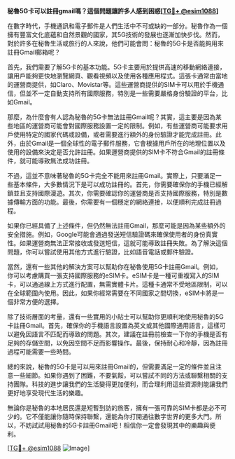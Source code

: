 **秘魯5G卡可以註冊gmail嗎？這個問題讓許多人感到困惑[[TG💪+ @esim1088](https://t.me/s/esim1088)]**

在數字時代，手機通訊和電子郵件是人們生活中不可或缺的一部分。秘魯作為一個擁有豐富文化底蘊和自然景觀的國家，其5G技術的發展也逐漸加快步伐。然而，對於許多在秘魯生活或旅行的人來說，他們可能會問：秘魯的5G卡是否能夠用來註冊Gmail郵箱呢？

首先，我們需要了解5G卡的基本功能。5G卡主要用於提供高速的移動網絡連接，讓用戶能夠更快地瀏覽網頁、觀看視頻以及使用各種應用程式。這張卡通常由當地的運營商提供，如Claro、Movistar等。這些運營商提供的SIM卡可以用於手機通信，但並不一定自動支持所有國際服務，特別是一些需要嚴格身份驗證的平台，比如Gmail。

那麼，為什麼會有人認為秘魯的5G卡無法註冊Gmail呢？其實，這主要是因為某些地區的運營商可能會對國際服務設置一定的限制。例如，有些運營商可能要求用戶使用特定的國家代碼或設備，或者需要進行額外的身份驗證才能完成註冊。此外，由於Gmail是一個全球性的電子郵件服務，它會根據用戶所在的地理位置以及使用的設備來決定是否允許註冊。如果運營商提供的SIM卡不符合Gmail的註冊條件，就可能導致無法成功註冊。

不過，這並不意味著秘魯的5G卡完全不能用來註冊Gmail。實際上，只要滿足一些基本條件，大多數情況下是可以成功註冊的。首先，你需要確保你的手機已經解鎖並且支持國際漫遊。其次，你需要確認你的運營商是否支持國際服務，特別是數據傳輸方面的功能。最後，你需要有一個穩定的網絡連接，以便順利完成註冊過程。

如果你已經具備了上述條件，但仍然無法註冊Gmail，那麼可能是因為某些額外的安全措施。例如，Google可能會通過發送短信驗證碼來確保使用者的身份真實性。如果運營商無法正常接收或發送短信，這就可能導致註冊失敗。為了解決這個問題，你可以嘗試使用其他方式進行驗證，比如語音電話或郵件驗證。

當然，還有一些其他的解決方案可以幫助你在秘魯使用5G卡註冊Gmail。例如，你可以考慮購買一張支持國際服務的eSIM卡。eSIM卡是一種可重複寫入的SIM卡，可以通過線上方式進行配置，無需實體卡片。這種卡通常不受地區限制，可以在全球範圍內使用。因此，如果你經常需要在不同國家之間切換，eSIM卡將是一個非常方便的選擇。

除了技術層面的考量，還有一些實用的小貼士可以幫助你更順利地使用秘魯的5G卡註冊Gmail。首先，確保你的手機語言設置為英文或其他國際通用語言，這樣可以避免因語言不匹配而導致的問題。其次，建議在註冊前檢查一下你的手機是否有足夠的存儲空間，以免因空間不足而影響操作。最後，保持耐心和冷靜，因為註冊過程可能需要一些時間。

總的來說，秘魯的5G卡是可以用來註冊Gmail的，但需要滿足一定的條件並且注意一些細節。如果你遇到了困難，不要氣餒，可以嘗試不同的方法或聯繫相關的支持團隊。科技的進步讓我們的生活變得更加便利，而合理利用這些資源則能讓我們更好地享受現代生活的樂趣。

無論你是秘魯的本地居民還是短暫到訪的旅客，擁有一張可靠的SIM卡都是必不可少的。它不僅能讓你隨時保持聯繫，還能為你打開通往數字世界的更多大門。所以，不妨試試用秘魯的5G卡註冊Gmail吧！相信你一定會發現其中的樂趣與便利。

[[TG💪+ @esim1088](https://t.me/s/esim1088) ![Image](https://i.postimg.cc/4NQfJmqS/Snipaste-2025-05-13-00-14-12.png)]